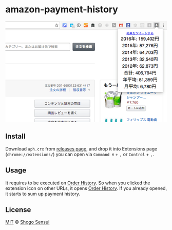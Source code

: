 # amazon-payment-history

![](capture.png)

## Install

Download `aph.crx` from [releases page](https://github.com/1000ch/amazon-payment-history/releases), and drop it into Extensions page (`chrome://extensions/`) you can open via `Command ⌘` + `,` or `Control` + `,`.

## Usage

It requires to be executed on [Order History](https://www.amazon.co.jp/gp/css/order-history). So when you clicked the extension icon on other URLs, it opens [Order History](https://www.amazon.co.jp/gp/css/order-history). If you already opened, it starts to sum up payment history.

## License

[MIT](https://1000ch.mit-license.org) © [Shogo Sensui](https://github.com/1000ch)
